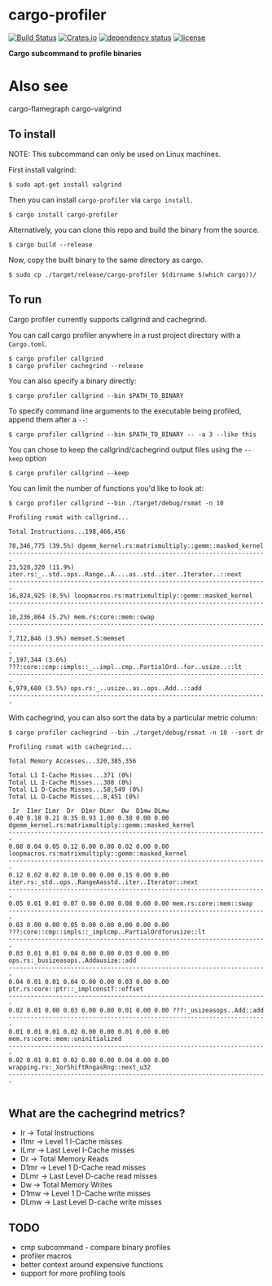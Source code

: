 # cargo-profiler

[![Build Status](https://travis-ci.org/svenstaro/cargo-profiler.svg?branch=master)](https://travis-ci.org/svenstaro/cargo-profiler)
[![Crates.io](https://img.shields.io/crates/v/cargo-profiler.svg)](https://crates.io/crates/cargo-profiler)
[![dependency status](https://deps.rs/repo/github/svenstaro/cargo-profiler/status.svg)](https://deps.rs/repo/github/svenstaro/cargo-profiler)
[![license](http://img.shields.io/badge/license-MIT-blue.svg)](https://github.com/svenstaro/cargo-profiler/blob/master/LICENSE)

**Cargo subcommand to profile binaries**





# Also see

cargo-flamegraph
cargo-valgrind





## To install

NOTE: This subcommand can only be used on Linux machines.

First install valgrind:

```
$ sudo apt-get install valgrind
```

Then you can install `cargo-profiler` via `cargo install`.
```
$ cargo install cargo-profiler
```

Alternatively, you can clone this repo and build the binary from the source.

```
$ cargo build --release
```

Now, copy the built binary to the same directory as cargo.

```
$ sudo cp ./target/release/cargo-profiler $(dirname $(which cargo))/
```

## To run

Cargo profiler currently supports callgrind and cachegrind.

You can call cargo profiler anywhere in a rust project directory with a `Cargo.toml`.

```
$ cargo profiler callgrind
$ cargo profiler cachegrind --release
```

You can also specify a binary directly:

```
$ cargo profiler callgrind --bin $PATH_TO_BINARY
```

To specify command line arguments to the executable being profiled, append them
after a `--`:

```
$ cargo profiler callgrind --bin $PATH_TO_BINARY -- -a 3 --like this
```

You can chose to keep the callgrind/cachegrind output files using the `--keep` option

```
$ cargo profiler callgrind --keep
```

You can limit the number of functions you'd like to look at:

```
$ cargo profiler callgrind --bin ./target/debug/rsmat -n 10

Profiling rsmat with callgrind...

Total Instructions...198,466,456

78,346,775 (39.5%) dgemm_kernel.rs:matrixmultiply::gemm::masked_kernel
-----------------------------------------------------------------------
23,528,320 (11.9%) iter.rs:_..std..ops..Range..A....as..std..iter..Iterator..::next
-----------------------------------------------------------------------
16,824,925 (8.5%) loopmacros.rs:matrixmultiply::gemm::masked_kernel
-----------------------------------------------------------------------
10,236,864 (5.2%) mem.rs:core::mem::swap
-----------------------------------------------------------------------
7,712,846 (3.9%) memset.S:memset
-----------------------------------------------------------------------
7,197,344 (3.6%) ???:core::cmp::impls::_..impl..cmp..PartialOrd..for..usize..::lt
-----------------------------------------------------------------------
6,979,680 (3.5%) ops.rs:_..usize..as..ops..Add..::add
-----------------------------------------------------------------------

```

With cachegrind, you can also sort the data by a particular metric column:

```
$ cargo profiler cachegrind --bin ./target/debug/rsmat -n 10 --sort dr

Profiling rsmat with cachegrind...

Total Memory Accesses...320,385,356

Total L1 I-Cache Misses...371 (0%)
Total LL I-Cache Misses...308 (0%)
Total L1 D-Cache Misses...58,549 (0%)
Total LL D-Cache Misses...8,451 (0%)

 Ir  I1mr ILmr  Dr  D1mr DLmr  Dw  D1mw DLmw
0.40 0.18 0.21 0.35 0.93 1.00 0.38 0.00 0.00 dgemm_kernel.rs:matrixmultiply::gemm::masked_kernel
-----------------------------------------------------------------------
0.08 0.04 0.05 0.12 0.00 0.00 0.02 0.00 0.00 loopmacros.rs:matrixmultiply::gemm::masked_kernel
-----------------------------------------------------------------------
0.12 0.02 0.02 0.10 0.00 0.00 0.15 0.00 0.00 iter.rs:_std..ops..RangeAasstd..iter..Iterator::next
-----------------------------------------------------------------------
0.05 0.01 0.01 0.07 0.00 0.00 0.08 0.00 0.00 mem.rs:core::mem::swap
-----------------------------------------------------------------------
0.03 0.00 0.00 0.05 0.00 0.00 0.00 0.00 0.00 ???:core::cmp::impls::_implcmp..PartialOrdforusize::lt
-----------------------------------------------------------------------
0.03 0.01 0.01 0.04 0.00 0.00 0.03 0.00 0.00 ops.rs:_busizeasops..Addausize::add
-----------------------------------------------------------------------
0.04 0.01 0.01 0.04 0.00 0.00 0.03 0.00 0.00 ptr.rs:core::ptr::_implconstT::offset
-----------------------------------------------------------------------
0.02 0.01 0.00 0.03 0.00 0.00 0.01 0.00 0.00 ???:_usizeasops..Add::add
-----------------------------------------------------------------------
0.01 0.01 0.01 0.02 0.00 0.00 0.01 0.00 0.00 mem.rs:core::mem::uninitialized
-----------------------------------------------------------------------
0.02 0.01 0.01 0.02 0.00 0.00 0.04 0.00 0.00 wrapping.rs:_XorShiftRngasRng::next_u32
-----------------------------------------------------------------------


```

## What are the cachegrind metrics?

* Ir -> Total Instructions
* I1mr -> Level 1 I-Cache misses
* ILmr -> Last Level I-Cache misses
* Dr -> Total Memory Reads
* D1mr -> Level 1 D-Cache read misses
* DLmr -> Last Level D-cache read misses
* Dw -> Total Memory Writes
* D1mw -> Level 1 D-Cache write misses
* DLmw -> Last Level D-cache write misses

## TODO

* cmp subcommand - compare binary profiles
* profiler macros
* better context around expensive functions
* support for more profiling tools
